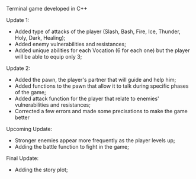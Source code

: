 Terminal game developed in C++

Update 1:
- Added type of attacks of the player (Slash, Bash, Fire, Ice, Thunder, Holy, Dark, Healing);
- Added enemy vulnerabilities and resistances;
- Added unique abilities for each Vocation (6 for each one) but the player will be able to equip only 3;

Update 2:
- Added the pawn, the player's partner that will guide and help him;
- Added functions to the pawn that allow it to talk during specific phases of the game;
- Added attack function for the player that relate to enemies' vulnerabilities and resistances;
- Corrected a few errors and made some precisations to make the game better

Upcoming Update:
- Stronger enemies appear more frequently as the player levels up;
- Adding the battle function to fight in the game;

Final Update:
- Adding the story plot;
